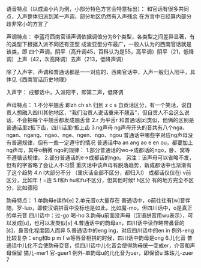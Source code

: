 
语音特点（以成渝小片为例，小部分特色方言会特意标出）：
和官话有很多共同点，入声整体归派到某一声调，部分地区仍然有入声残余
在方言中已经算内部分歧非常小的方言了

声调特点：
李蓝将西南官话声调依据调值分为8个类型，各类型之间差异显著，有的类型下根据入派不同还有亚型
成渝亚型分布最广，一般人认为的西南官话就是该类，即
四个声调，阴平（高升调45，百科认为是55，高平调）阴平（21，低降调）上声（42，次高降调）去声（213，低降声调）


除了入声字，声调和普通话都是一一对应的，西南官话中，入声一般归入阳平，具体见《西南官话历史地理》

入声字：
成都话中，入派阳平，即第二声，低降调




声母特点：
1.不分平翘舌 
即zh ch sh 归到 z c s
自贡话区分，有一个笑话，说自贡人想融入四川其他地区，“我们治贡人说话重来不翘舌”，但自贡人不会这么说话，不会把每个平翘舌都发成翘舌音
2.r
为平舌r 
和普通话[z]类似，他俩的区别是普通话里z抵下齿，四川话里r抵上齿
3.ng声母
ng声母开头的音共有八个nga、ngan、ngang、ngao、nge、ngen、ngo、ngou
普通话中哪些字对应ng声母没有普遍规律，但有一些一定遵守的情况
普通话中a an ang ao e en ou，都要加上ng声母，其中o稍微
ngo的规律：
1.部分普通话的wo→成都话的ngo，卧、窝等不遵循该规律。
2.部分普通话的e→成都话的ngo。
另注：该声母可以省略不发，但有的字省略了会让人不习惯
    重庆话中该声母有脱落趋势，新成都话中也渐渐有了这个趋势
4.n l大部分不分
（重庆话全部不区分，都归入l）
成都话仅仅在i v前区分，比如年！=连
5.f和h
hu和fu不区分，但其他时候f h区分
有的地方完全不区分，比如德阳

韵母特点：
1.单韵母e读作[e]
2.单元音o大量存在
普通话中，o前往往有[w]音伴随，罗-luo，即使汉语拼音中没标也是如此，比如魔-mo，但四川话中，o是真正的单元音
四川话中：过-go 喝-ho
3.韵母u前面没声母（汉语拼音用wu表示），可以发成[u]，也可以发类似[v]
4.普通话中的韵母an，四川话中读作略带鼻音的[ɛ̃]，鼻音化程度因人而异
5.普通话中的eng ing，对应四川话中的en in
例外-eng比较复杂：eng和b p m f w等唇音相拼的时候，四川话中韵母是ong
6.儿化音
普通话中儿化不会使韵母变音，但四川话中儿化音会使得韵母统一变成er，介音和声母保留
猫儿-mer1 官-guer1
例外-单韵母u的儿化音为uer，即保留u
珠珠儿-zuer
7